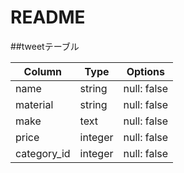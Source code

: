 # README

##tweetテーブル

|        Column        |  Type  |         Options          |
| -------------------- | ------ | ------------------------ |
| name                 | string | null: false              |
| material             | string | null: false              |
| make                 | text   | null: false              |
| price                | integer| null: false              |
| category_id          | integer| null: false              |
